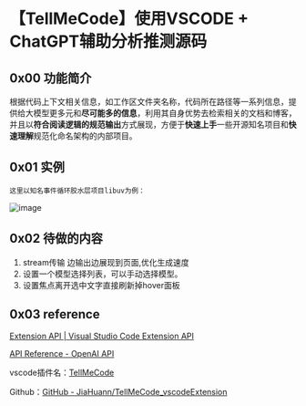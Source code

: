 # 【TellMeCode】使用VSCODE + ChatGPT辅助分析推测源码
## 0x00 功能简介
根据代码上下文相关信息，如工作区文件夹名称，代码所在路径等一系列信息，提供给大模型更多元和**尽可能多的信息**，利用其自身优势去检索相关的文档和博客，并且以**符合阅读逻辑的规范输出**方式展现，方便于**快速上手**一些开源知名项目和**快速理解**规范化命名架构的内部项目。
## 0x01 实例
```ad-note
这里以知名事件循环胶水层项目libuv为例：
```
![image](https://github.com/JiaHuann/JiaHuann/blob/main/tmc.gif)
## 0x02 待做的内容
1. stream传输  边输出边展现到页面,优化生成速度
2. 设置一个模型选择列表，可以手动选择模型。
3. 设置焦点离开选中文字直接刷新掉hover面板

## 0x03 reference
[Extension API | Visual Studio Code Extension API](https://code.visualstudio.com/api)

[API Reference - OpenAI API](https://platform.openai.com/docs/api-reference)

vscode插件名：[TellMeCode](https://marketplace.visualstudio.com/items?itemName=LiujiaHuan13.TellMeCode)

Github：[GitHub - JiaHuann/TellMeCode\_vscodeExtension](https://github.com/JiaHuann/TellMeCode_vscodeExtension)
